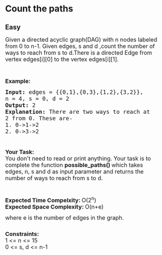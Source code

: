 # Count the paths
## Easy 
<div class="problem-statement">
                <p></p><p><span style="font-size:18px">Given a directed acyclic graph(DAG) with n nodes labeled from 0 to n-1. Given edges, s and d ,count the number of ways to reach from s to d.</span><span style="font-size:18px">There is a directed Edge from vertex edges[i][0]&nbsp;to the vertex&nbsp;edges[i][1].</span></p>

<p><span style="font-size:18px">&nbsp;</span></p>

<p><span style="font-size:18px"><strong>Example:</strong></span></p>

<pre><span style="font-size:18px"><strong>Input: </strong>edges = {{0,1},{0,3},{1,2},{3,2}}, 
n = 4, s = 0, d = 2
<strong>Output: </strong>2
<strong>Explanation: </strong>There are two ways to reach at 
2 from 0. These are-
1. 0-&gt;1-&gt;2
2. 0-&gt;3-&gt;2</span>
</pre>

<p>&nbsp;</p>

<p><span style="font-size:18px"><strong>Your Task:</strong><br>
You don't need to read or print anything. Your task is to complete the function&nbsp;<strong>possible_paths()&nbsp;</strong>which takes edges, n, s and d as input parameter and returns the number of ways to reach from s to d.</span></p>

<p>&nbsp;</p>

<p><span style="font-size:18px"><strong>Expected Time Compelxity:&nbsp;</strong>O(2<sup>n</sup>)<br>
<strong>Expected Space Complexity:&nbsp;</strong>O(n+e) </span></p>

<p><span style="font-size:18px">where e is the number of edges in the graph.</span><br>
&nbsp;</p>

<p><span style="font-size:18px"><strong>Constraints:</strong><br>
1 &lt;= n &lt;= 15<br>
0 &lt;= s, d &lt;= n-1</span></p>
 <p></p>
            </div>